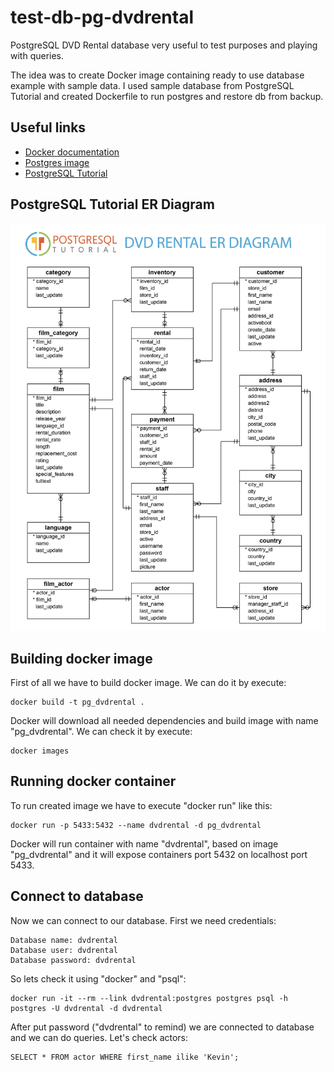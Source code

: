 # test-db-pg-dvdrental
PostgreSQL DVD Rental database very useful to test purposes and playing with queries.

The idea was to create Docker image containing ready to use database example with sample data. 
I used sample database from PostgreSQL Tutorial and created Dockerfile to run postgres and restore db from backup.
 
 
## Useful links
- [Docker documentation](https://docs.docker.com/)
- [Postgres image](https://hub.docker.com/_/postgres/)
- [PostgreSQL Tutorial](http://www.postgresqltutorial.com/postgresql-sample-database/)

## PostgreSQL Tutorial ER Diagram
![PostgreSQL Tutorial DVD Rental ER Diagram](er_diagram.png)



## Building docker image
First of all we have to build docker image. We can do it by execute:
```docker
docker build -t pg_dvdrental .
```
Docker will download all needed dependencies and build image with name "pg_dvdrental". We can check it by execute:
```docker
docker images
```


## Running docker container
To run created image we have to execute "docker run" like this:
```docker
docker run -p 5433:5432 --name dvdrental -d pg_dvdrental
```
Docker will run container with name "dvdrental", based on image "pg_dvdrental" and it will expose containers port 5432 on localhost port 5433.



## Connect to database
Now we can connect to our database. First we need credentials:
```
Database name: dvdrental
Database user: dvdrental
Database password: dvdrental
```

So lets check it using "docker" and "psql":
```docker
docker run -it --rm --link dvdrental:postgres postgres psql -h postgres -U dvdrental -d dvdrental
```
After put password ("dvdrental" to remind) we are connected to database and we can do queries. Let's check actors:
```postgresql
SELECT * FROM actor WHERE first_name ilike 'Kevin';
```
